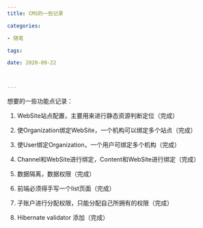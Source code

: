 ```yaml
---
title: CMS的一些记录

categories: 

- 随笔

tags: 

date: 2020-09-22



---
```


想要的一些功能点记录：

1. WebSite站点配置，主要用来进行静态资源判断定位（完成）

2. 使Organization绑定WebSite，一个机构可以绑定多个站点（完成）

3. 使User绑定Organization，一个用户可绑定多个机构（完成）

4. Channel和WebSite进行绑定，Content和WebSite进行绑定（完成）

5. 数据隔离，数据权限（完成）

6. 前端必须得手写一个list页面（完成）

7. 子账户进行分配权限，只能分配自己所拥有的权限（完成）

8. Hibernate validator 添加（完成）

   